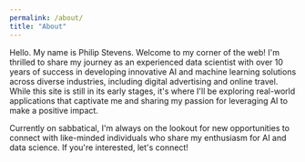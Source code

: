 ```yaml
---
permalink: /about/
title: "About"
---
```


Hello. My name is Philip Stevens. Welcome to my corner of the web! I'm thrilled to share my journey as an experienced data scientist with over 10 years of success in developing innovative AI and machine learning solutions across diverse industries, including digital advertising and online travel. While this site is still in its early stages, it's where I'll be exploring real-world applications that captivate me and sharing my passion for leveraging AI to make a positive impact.

Currently on sabbatical, I'm always on the lookout for new opportunities to connect with like-minded individuals who share my enthusiasm for AI and data science. If you're interested, let's connect!
